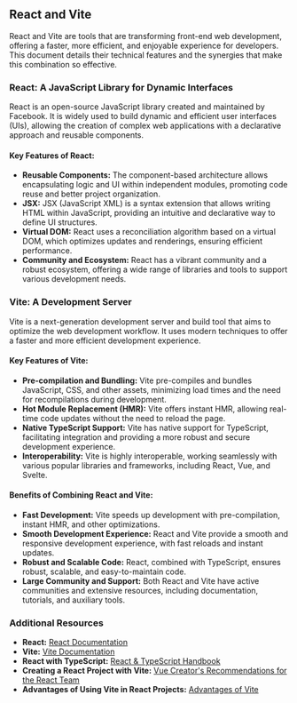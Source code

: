 ## React and Vite

React and Vite are tools that are transforming front-end web development, offering a faster, more efficient, and enjoyable experience for developers. This document details their technical features and the synergies that make this combination so effective.

### React: A JavaScript Library for Dynamic Interfaces

React is an open-source JavaScript library created and maintained by Facebook. It is widely used to build dynamic and efficient user interfaces (UIs), allowing the creation of complex web applications with a declarative approach and reusable components.

#### Key Features of React:

* **Reusable Components:** The component-based architecture allows encapsulating logic and UI within independent modules, promoting code reuse and better project organization.
* **JSX:** JSX (JavaScript XML) is a syntax extension that allows writing HTML within JavaScript, providing an intuitive and declarative way to define UI structures.
* **Virtual DOM:** React uses a reconciliation algorithm based on a virtual DOM, which optimizes updates and renderings, ensuring efficient performance.
* **Community and Ecosystem:** React has a vibrant community and a robust ecosystem, offering a wide range of libraries and tools to support various development needs.

### Vite: A Development Server

Vite is a next-generation development server and build tool that aims to optimize the web development workflow. It uses modern techniques to offer a faster and more efficient development experience.

#### Key Features of Vite:

* **Pre-compilation and Bundling:** Vite pre-compiles and bundles JavaScript, CSS, and other assets, minimizing load times and the need for recompilations during development.
* **Hot Module Replacement (HMR):** Vite offers instant HMR, allowing real-time code updates without the need to reload the page.
* **Native TypeScript Support:** Vite has native support for TypeScript, facilitating integration and providing a more robust and secure development experience.
* **Interoperability:** Vite is highly interoperable, working seamlessly with various popular libraries and frameworks, including React, Vue, and Svelte.

#### Benefits of Combining React and Vite:

* **Fast Development:** Vite speeds up development with pre-compilation, instant HMR, and other optimizations.
* **Smooth Development Experience:** React and Vite provide a smooth and responsive development experience, with fast reloads and instant updates.
* **Robust and Scalable Code:** React, combined with TypeScript, ensures robust, scalable, and easy-to-maintain code.
* **Large Community and Support:** Both React and Vite have active communities and extensive resources, including documentation, tutorials, and auxiliary tools.

### Additional Resources

* **React:** [React Documentation](https://react.dev/)
* **Vite:** [Vite Documentation](https://vitejs.dev/)
* **React with TypeScript:** [React & TypeScript Handbook](https://www.typescriptlang.org/docs/handbook/react.html)
* **Creating a React Project with Vite:** [Vue Creator's Recommendations for the React Team](https://levelup.gitconnected.com/evan-you-tells-react-team-you-should-recommend-vite-over-create-react-app-for-react-developers-e73aa4a789f)
* **Advantages of Using Vite in React Projects:** [Advantages of Vite](https://medium.com/@Rowsan_A/advantages-of-using-vite-in-react-js-projects-3cc599e8bc0f)
